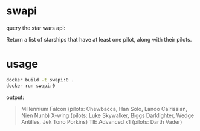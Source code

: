 # swapi
query the star wars api:

Return a list of starships that have at least one pilot, along with their pilots.

# usage

``` sh
docker build -t swapi:0 .
docker run swapi:0
```

output:

> Millennium Falcon (pilots: Chewbacca, Han Solo, Lando Calrissian, Nien Nunb)
> X-wing (pilots: Luke Skywalker, Biggs Darklighter, Wedge Antilles, Jek Tono Porkins)
> TIE Advanced x1 (pilots: Darth Vader)
